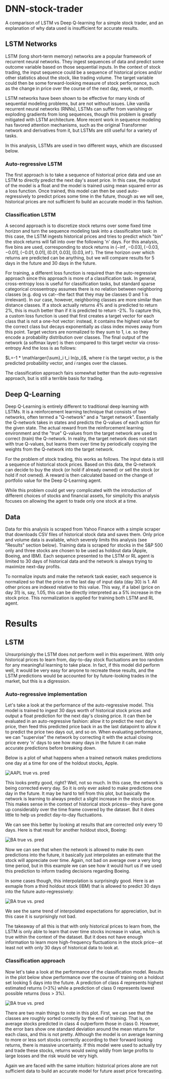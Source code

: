 # DNN-stock-trader
A comparison of LSTM vs Deep Q-learning for a simple stock trader, and an
explanation of why data used is insufficient for accurate results.

## LSTM Networks
LSTM (long short-term memory) networks are a popular framework of recurrent
neural networks. They ingest sequences of data and predict some outcome variable
based on those sequential inputs. In the context of stock trading, the input
sequence could be a sequence of historical prices and/or other statistics about
the stock, like trading volume. The target variable could then be some
forward-looking measure of stock performance, such as the change in price over
the course of the next day, week, or month.

LSTM networks have been shown to be effective for many kinds of sequential
modeling problems, but are not without issues. Like vanilla recurrent neural
networks (RNNs), LSTMs can suffer from vanishing or exploding gradients from
long sequences, though this problem is greatly mitigated with LSTM architecture.
More recent work in sequence modeling has favored attention mechanisms, such as
the original Transformer network and derivatives from it, but LSTMs are still
useful for a variety of tasks.

In this analysis, LSTMs are used in two different ways, which are discussed below.

### Auto-regressive LSTM 

The first approach is to take a
sequence of historical price data and use an LSTM to directly predict the next
day's asset price. In this case, the output of the model is a float and the model is trained using mean squared error as a loss function. Once trained, this model can then be used auto-regressively to predict
prices some time in the future, though as we will see, historical prices are
not sufficient fo build an accurate model in this fashion.

### Classification LSTM

A second approach is to discretize stock returns over some fixed time horizon
and turn the sequence modeling task into a classificaiton task: in this case,
the LSTM ingests historical prices and tries to predict which "bin" the stock
returns will fall into over the following 'n' days. For this analysis, five bins are used, corresponding to stock returns in $(-\inf, -0.03],(-0.03,-0.01],(-0.01,0.01],(0.01,0.03],(0.03,\inf)$. The time horizon over which returns are predicted can be anything, but we will compare results for 5 days in the future and 30 days in the future. 

For training, a different loss function is required than the auto-regressive
approach since this approach is more of a classification task. In general,
cross-entropy loss is useful for classification tasks, but standard sparse
categorical crossentropy assumes there is no relation between neighboring
classes (e.g. dog vs cat--the fact that they may be classes 0 and 1 is irrelevant).
In our case, however, neighboring classes are more similar than distance classes.
If a stock actually returns 4% and is predicted to return 2%, this is much better
than if it is predicted to return -2%. To capture this, a custom loss function is
used that first creates a target vector for each class that is not a one-hot
vector: instead, it contains the highest value for the correct class but decays
exponentially as class index moves away from this point. Target vectors are
normalized to they sum to 1, i.e. so they encode a probability distribution over
classes. The final output of the network (a softmax layer) is then compared to
this target vector via cross-entropy And the loss is as follows:

$L=-1 * \mathlarger{\sum}_i t_i ln(p_i)$, where $t$ is the target vector, $p$ is
the predicted probability vector, and $i$ ranges over the classes.

The classification approach fairs somewhat
better than the auto-regressive approach, but is still a terrible basis for
trading.

## Deep Q-Learning
Deep Q-Learning is entirely different to traditional deep learning with LSTMs.
It is a reinforcement learning technique that consists of two networks, often
termed a "Q-network" and a "target network". Essentially the Q-network takes in
states and predicts the Q-values of each action for the given state. The actual
reward from the reinforcement learning environment and the "true" Q-values from
the target network are used to correct (train) the Q-network. In reality, the
target network does not start with true Q-values, but learns them over time by
periodically copying the weights from the Q-network into the target network.

For the problem of stock trading, this works as follows. The input data is still
a sequence of historical stock prices. Based on this data, the Q-network can
decide to buy the stock (or hold if already owned) or sell the stock (or hold
if not owned). A reward is then calculated based on the change of portfolio
value for the Deep Q-Learning agent. 

While this problem could get very complicated with the introduction of different
choices of stocks and financial assets, for simplicity this analysis focuses on
allowing the agent to trade only one stock at a time.

## Data
Data for this analysis is scraped from Yahoo Finance with a simple scraper that
downloads CSV files of historical stock data and saves them. Only price and
volume data is available, which severely limits this analysis (see "Results"
section below). Training data is scraped for stocks in the S&P 500 only and
three stocks are chosen to be used as holdout data (Apple, Boeing, and IBM).
Each sequence presented to the LSTM or RL agent is limited to 30 days of
historical data and the network is always trying to maximize next-day profits.

To normalize inputs and make the network task easier, each sequence is normalized
so that the price on the last day of input data (day 30) is 1. All other prices
are indexed relative to this value. This way, if a label (price on day 31) is,
say, 1.05, this can be directly interpreted as a 5% increase in the stock price.
This normalization is applied for training both LSTM and RL agent.

# Results

## LSTM

Unsurprisingly the LSTM does not perform well in this experiment. With only
historical prices to learn from, day-to-day stock fluctuations are too random
for any meaningful learning to take place. In fact, if this model did perform
well, it would be very easy for anyone to recreate these results, and the
LSTM predictions would be accounted for by future-looking trades in the
market, but this is a digression.

### Auto-regressive implementation

Let's take a look at the performance of the auto-regressive model. This model is
trained to ingest 30 days worth of historical stock prices and output a float
prediction for the next day's closing price. It can then be evaluated in an
auto-regressive fashion: allow it to predict the next day's price, then feed
this predicted price back in as the last datapoint to allow it to predict the
price two days out, and so on. When evaluating performance, we can "supervise"
the network by correcting it with the actual closing price every 'n' days to see
how many days in the future it can make accurate predictions before breaking down.

Below is a plot of what happens when a trained network makes predictions one day
at a time for one of the holdout stocks, Apple.

![AAPL true vs. pred](https://github.com/rileypsmith/DNN-stock-trader/blob/main/plots/auto-regressive_LSTM/EPOCH005_AAPL_01.png)

This looks pretty good, right? Well, not so much. In this case, the network is
being corrected every day. So it is only ever asked to make predictions one day
in the future. It may be hard to tell from this plot, but basically the network
is learning to always predict a slight increase in the stock price. This makes
sense in the context of historical stock pricess--they have gone up considerably
over the time frame covered by the dataset. But it does little to help us
predict day-to-day fluctuations.

We can see this better by looking at results that are corrected only every 10
days. Here is that result for another holdout stock, Boeing:

![BA true vs. pred](https://github.com/rileypsmith/DNN-stock-trader/blob/main/plots/auto-regressive_LSTM/EPOCH005_BA_10.png)

Now we can see that when the network is allowed to make its own predictions into
the future, it basically just interpolates an estimate that the stock will
appreciate over time. Again, not bad on average over a very long time period, 
but in this example we can see how it would hurt us if we used this prediction
to inform trading decisions regarding Boeing.

In some cases though, this interpolation is surprisingly good. Here is an exmaple
from a third holdout stock (IBM) that is allowed to predict 30 days into the
future auto-regressively:

![BA true vs. pred](https://github.com/rileypsmith/DNN-stock-trader/blob/main/plots/auto-regressive_LSTM/EPOCH005_IBM_30.png)

We see the same trend of interpolated expectations for appreciation, but in this
case it is surprisingly not bad.

The takeaway of all this is that with only historical prices to learn from, the
LSTM is only able to learn that over time stocks increase in value, which is true
within the context of the dataset. But it does not have enough information to
learn more high-frequency fluctuations in the stock price--at least not with only
30 days of historical data to look at.

### Classification approach

Now let's take a look at the performance of the classification model. Results
in the plot below show performance over the course of training on a holdout set
looking 5 days into the future. A prediction of class 4 represents highest
estimated returns (>3%) while a prediction of class 0 represents lowest possible
returns (loss > 3%). 

![BA true vs. pred](https://github.com/rileypsmith/DNN-stock-trader/blob/main/plots/classification_LSTM/5day_classification_lstm_results.png)

There are two main things to note in this plot. First,
we can see that the classes are roughly sorted correctly by the end of training.
That is, on average stocks predicted in class 4 outperform those in class 0. 
However, the error bars show one standard deviation around the mean returns for
each class, and this is not pretty. Although the model is on average learning
to more or less sort stocks correctly according to their forward looking returns,
there is massive uncertainty. If this model were used to actually try and trade
these stocks, returns would swing wildly from large profits to large losses and
the risk would be very high.

Again we are faced with the same intuition: historical prices alone are not
sufficient data to build an accurate model for future asset price forecasting.
